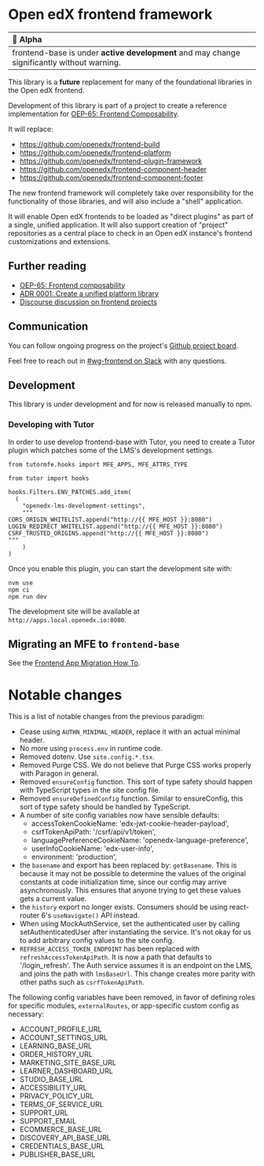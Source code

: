 # Open edX frontend framework

| :rotating_light: Alpha                                                                |
|:------------------------------------------------------------------------------------------|
| frontend-base is under **active development** and may change significantly without warning. |

This library is a **future** replacement for many of the foundational libraries in the Open edX frontend.

Development of this library is part of a project to create a reference implementation for [OEP-65: Frontend Composability](https://open-edx-proposals.readthedocs.io/en/latest/architectural-decisions/oep-0065-arch-frontend-composability.html).

It will replace:

- https://github.com/openedx/frontend-build
- https://github.com/openedx/frontend-platform
- https://github.com/openedx/frontend-plugin-framework
- https://github.com/openedx/frontend-component-header
- https://github.com/openedx/frontend-component-footer

The new frontend framework will completely take over responsibility for the functionality of those libraries, and will also include a "shell" application.

It will enable Open edX frontends to be loaded as "direct plugins" as part of a single, unified application.   It will also support creation of "project" repositories as a central place to check in an Open edX instance's frontend customizations and extensions.

## Further reading

- [OEP-65: Frontend composability](https://open-edx-proposals.readthedocs.io/en/latest/architectural-decisions/oep-0065-arch-frontend-composability.html)
- [ADR 0001: Create a unified platform library](https://github.com/openedx/open-edx-proposals/pull/598)
- [Discourse discussion on frontend projects](https://discuss.openedx.org/t/oep-65-adjacent-a-frontend-architecture-vision/13223)

## Communication

You can follow ongoing progress on the project's [Github project board](https://github.com/orgs/openedx/projects/65/views/1).

Feel free to reach out in [#wg-frontend on Slack](https://openedx.slack.com/archives/C04BM6YC7A6) with any questions.

## Development

This library is under development and for now is released manually to npm.

### Developing with Tutor

In order to use develop frontend-base with Tutor, you need to create a Tutor plugin which patches some of the LMS's development settings.

```
from tutormfe.hooks import MFE_APPS, MFE_ATTRS_TYPE

from tutor import hooks

hooks.Filters.ENV_PATCHES.add_item(
  (
    "openedx-lms-development-settings",
    """
CORS_ORIGIN_WHITELIST.append("http://{{ MFE_HOST }}:8080")
LOGIN_REDIRECT_WHITELIST.append("http://{{ MFE_HOST }}:8080")
CSRF_TRUSTED_ORIGINS.append("http://{{ MFE_HOST }}:8080")
"""
    )
)
```

Once you enable this plugin, you can start the development site with:

```
nvm use
npm ci
npm run dev
```

The development site will be available at `http://apps.local.openedx.io:8080`.

## Migrating an MFE to `frontend-base`

See the [Frontend App Migration How To](./docs/how_tos/migrate-frontend-app.md).

# Notable changes

This is a list of notable changes from the previous paradigm:

- Cease using `AUTHN_MINIMAL_HEADER`, replace it with an actual minimal header.
- No more using `process.env` in runtime code.
- Removed dotenv.  Use `site.config.*.tsx`.
- Removed Purge CSS.  We do not believe that Purge CSS works properly with Paragon in general.
- Removed `ensureConfig` function.  This sort of type safety should happen with TypeScript types in the site config file.
- Removed `ensureDefinedConfig` function.  Similar to ensureConfig, this sort of type safety should be handled by TypeScript.
- A number of site config variables now have sensible defaults:
  - accessTokenCookieName: 'edx-jwt-cookie-header-payload',
  - csrfTokenApiPath: '/csrf/api/v1/token',
  - languagePreferenceCookieName: 'openedx-language-preference',
  - userInfoCookieName: 'edx-user-info',
  - environment: 'production',
- the `basename` and export has been replaced by: `getBasename`.  This is because it may not be possible to determine the values of the original constants at code initialization time, since our config may arrive asynchronously.  This ensures that anyone trying to get these values gets a current value.
- the `history` export no longer exists.  Consumers should be using react-router 6's `useNavigate()` API instead.
- When using MockAuthService, set the authenticated user by calling setAuthenticatedUser after instantiating the service.  It's not okay for us to add arbitrary config values to the site config.
- `REFRESH_ACCESS_TOKEN_ENDPOINT` has been replaced with `refreshAccessTokenApiPath`.  It is now a path that defaults to '/login_refresh'.  The Auth service assumes it is an endpoint on the LMS, and joins the path with `lmsBaseUrl`.  This change creates more parity with other paths such as `csrfTokenApiPath`.

The following config variables have been removed, in favor of defining roles for specific modules, `externalRoutes`, or app-specific custom config as necessary:

- ACCOUNT_PROFILE_URL
- ACCOUNT_SETTINGS_URL
- LEARNING_BASE_URL
- ORDER_HISTORY_URL
- MARKETING_SITE_BASE_URL
- LEARNER_DASHBOARD_URL
- STUDIO_BASE_URL
- ACCESSIBILITY_URL
- PRIVACY_POLICY_URL
- TERMS_OF_SERVICE_URL
- SUPPORT_URL
- SUPPORT_EMAIL
- ECOMMERCE_BASE_URL
- DISCOVERY_API_BASE_URL
- CREDENTIALS_BASE_URL
- PUBLISHER_BASE_URL
